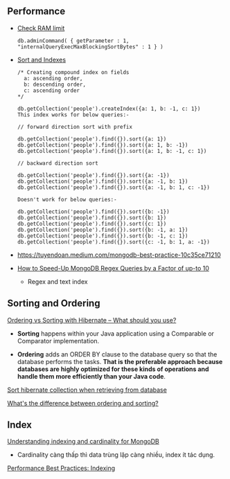 ## Performance

- [Check RAM limit](https://developerslogblog.wordpress.com/2019/11/27/mongodb-sort-how-to-fix-maximum-ram-exceeded-error/)
  ```shell
  db.adminCommand( { getParameter : 1, "internalQueryExecMaxBlockingSortBytes" : 1 } )
  ``` 

- [Sort and Indexes](https://pavneetkaur27.medium.com/mongodb-best-practices-for-performing-sorting-e7001f1f503f)
  ```shell
  /* Creating compound index on fields 
    a: ascending order, 
    b: descending order,
    c: ascending order
  */
  
  db.getCollection('people').createIndex({a: 1, b: -1, c: 1})
  This index works for below queries:-
  
  // forward direction sort with prefix
  
  db.getCollection('people').find({}).sort({a: 1})
  db.getCollection('people').find({}).sort({a: 1, b: -1})
  db.getCollection('people').find({}).sort({a: 1, b: -1, c: 1})
  
  // backward direction sort
  
  db.getCollection('people').find({}).sort({a: -1})
  db.getCollection('people').find({}).sort({a: -1, b: 1})
  db.getCollection('people').find({}).sort({a: -1, b: 1, c: -1})
  
  Doesn't work for below queries:-
  
  db.getCollection('people').find({}).sort({b: -1})
  db.getCollection('people').find({}).sort({b: 1})
  db.getCollection('people').find({}).sort({c: 1})
  db.getCollection('people').find({}).sort({b: -1, a: 1})
  db.getCollection('people').find({}).sort({b: -1, c: 1}) db.getCollection('people').find({}).sort({c: -1, b: 1, a: -1})
  ```
- https://tuyendoan.medium.com/mongodb-best-practice-10c35ce71210
- [How to Speed-Up MongoDB Regex Queries by a Factor of up-to 10](https://medium0.com/statuscode/how-to-speed-up-mongodb-regex-queries-by-a-factor-of-up-to-10-73995435c606)
    - Regex and text index

## Sorting and Ordering

[Ordering vs Sorting with Hibernate – What should you use?](https://thorben-janssen.com/ordering-vs-sorting-hibernate-use/#Ordering)

- **Sorting** happens within your Java application using a Comparable or Comparator implementation.

- **Ordering** adds an ORDER BY clause to the database query so that the database performs the tasks. **That is the preferable approach because databases are highly optimized for these kinds of operations and handle them more efficiently than your Java code**.

[Sort hibernate collection when retrieving from database](https://stackoverflow.com/questions/5081349/sort-hibernate-collection-when-retrieving-from-database)

[What's the difference between ordering and sorting?](https://stackoverflow.com/a/17247525/10393067)

## Index
[Understanding indexing and cardinality for MongoDB](https://bharatkalluri.com/posts/cardinality-and-indexing-mongodb)
- Cardinality càng thấp thì data trùng lặp càng nhiều, index ít tác dụng.

[Performance Best Practices: Indexing](https://www.mongodb.com/blog/post/performance-best-practices-indexing)
